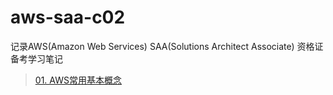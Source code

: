 # aws-saa-c02
记录AWS(Amazon Web Services) SAA(Solutions Architect Associate) 资格证备考学习笔记

>[01. AWS常用基本概念](https://github.com/suangjo/aws-saa-c02/blob/main/01.%20AWS%E5%B8%B8%E7%94%A8%E5%9F%BA%E6%9C%AC%E6%A6%82%E5%BF%B5.md)
